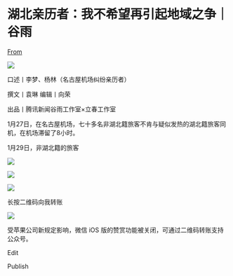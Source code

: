 # 湖北亲历者：我不希望再引起地域之争｜谷雨

[From](https://mp.weixin.qq.com/s/T2MW5nPgEuR5rzMV2IdGAw)  

![](https://res.cloudinary.com/dqvsulqdb/image/upload/v1580995496/mbg5z5phkpufgbfydzht.jpg)

口述丨李梦、杨林（名古屋机场纠纷亲历者）

撰文丨袁琳 编辑丨向荣

出品丨腾讯新闻谷雨工作室×立春工作室

1月27日，在名古屋机场，七十多名非湖北籍旅客不肯与疑似发热的湖北籍旅客同机，在机场滞留了8小时。

1月29日，非湖北籍的旅客

![](https://res.cloudinary.com/dqvsulqdb/image/upload/v1580995497/au9acbazhrazitcongii.png)

![](https://res.cloudinary.com/dqvsulqdb/image/upload/v1580995498/ippycnumkc5natjhjpr5.jpg)

![](https://res.cloudinary.com/dqvsulqdb/image/upload/v1580995499/zus2nlbsj9lfhvlqyple.jpg)

长按二维码向我转账

![](https://res.cloudinary.com/dqvsulqdb/image/upload/v1580995500/aetmwdkofp4bnpjb5dxt.png)

受苹果公司新规定影响，微信 iOS 版的赞赏功能被关闭，可通过二维码转账支持公众号。

Edit

Publish
